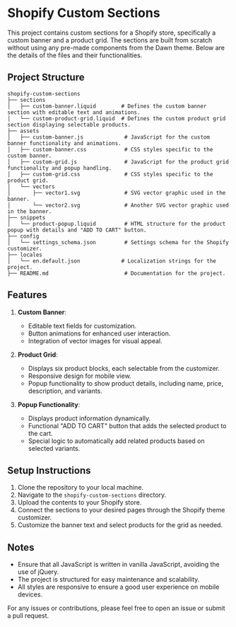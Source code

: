 # Shopify Custom Sections

This project contains custom sections for a Shopify store, specifically a custom banner and a product grid. The sections are built from scratch without using any pre-made components from the Dawn theme. Below are the details of the files and their functionalities.

## Project Structure

```
shopify-custom-sections
├── sections
│   ├── custom-banner.liquid        # Defines the custom banner section with editable text and animations.
│   └── custom-product-grid.liquid  # Defines the custom product grid section displaying selectable products.
├── assets
│   ├── custom-banner.js             # JavaScript for the custom banner functionality and animations.
│   ├── custom-banner.css            # CSS styles specific to the custom banner.
│   ├── custom-grid.js               # JavaScript for the product grid functionality and popup handling.
│   ├── custom-grid.css              # CSS styles specific to the product grid.
│   └── vectors
│       ├── vector1.svg              # SVG vector graphic used in the banner.
│       └── vector2.svg              # Another SVG vector graphic used in the banner.
├── snippets
│   └── product-popup.liquid         # HTML structure for the product popup with details and "ADD TO CART" button.
├── config
│   └── settings_schema.json         # Settings schema for the Shopify customizer.
├── locales
│   └── en.default.json             # Localization strings for the project.
├── README.md                        # Documentation for the project.
```

## Features

1. **Custom Banner**: 
   - Editable text fields for customization.
   - Button animations for enhanced user interaction.
   - Integration of vector images for visual appeal.

2. **Product Grid**:
   - Displays six product blocks, each selectable from the customizer.
   - Responsive design for mobile view.
   - Popup functionality to show product details, including name, price, description, and variants.

3. **Popup Functionality**:
   - Displays product information dynamically.
   - Functional "ADD TO CART" button that adds the selected product to the cart.
   - Special logic to automatically add related products based on selected variants.

## Setup Instructions

1. Clone the repository to your local machine.
2. Navigate to the `shopify-custom-sections` directory.
3. Upload the contents to your Shopify store.
4. Connect the sections to your desired pages through the Shopify theme customizer.
5. Customize the banner text and select products for the grid as needed.

## Notes

- Ensure that all JavaScript is written in vanilla JavaScript, avoiding the use of jQuery.
- The project is structured for easy maintenance and scalability.
- All styles are responsive to ensure a good user experience on mobile devices.

For any issues or contributions, please feel free to open an issue or submit a pull request.